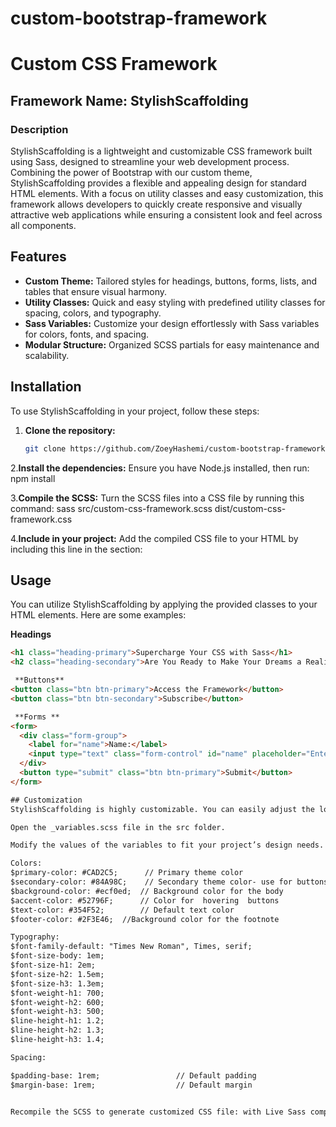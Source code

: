 # custom-bootstrap-framework
# Custom CSS Framework

## Framework Name: **StylishScaffolding**

### Description
StylishScaffolding is a lightweight and customizable CSS framework built using Sass, designed to streamline your web development process. Combining the power of Bootstrap with our custom theme, StylishScaffolding provides a flexible and appealing design for standard HTML elements. With a focus on utility classes and easy customization, this framework allows developers to quickly create responsive and visually attractive web applications while ensuring a consistent look and feel across all components.

## Features
- **Custom Theme:** Tailored styles for headings, buttons, forms, lists, and tables that ensure visual harmony.
- **Utility Classes:** Quick and easy styling with predefined utility classes for spacing, colors, and typography.
- **Sass Variables:** Customize your design effortlessly with Sass variables for colors, fonts, and spacing.
- **Modular Structure:** Organized SCSS partials for easy maintenance and scalability.

## Installation
To use StylishScaffolding in your project, follow these steps:

1. **Clone the repository:**
   ```bash
   git clone https://github.com/ZoeyHashemi/custom-bootstrap-framework.git
2.**Install the dependencies:**
Ensure you have Node.js installed, then run:
npm install

3.**Compile the SCSS:**
Turn the SCSS files into a CSS file by running this command:
sass src/custom-css-framework.scss dist/custom-css-framework.css

4.**Include in your project:**
Add the compiled CSS file to your HTML by including this line in the <head> section:
<link rel="stylesheet" href="dist/custom-css-framework.css">


## Usage
You can utilize StylishScaffolding by applying the provided classes to your HTML elements. Here are some examples:

**Headings**
```html
<h1 class="heading-primary">Supercharge Your CSS with Sass</h1>
<h2 class="heading-secondary">Are You Ready to Make Your Dreams a Reality?</h2>

 **Buttons**
<button class="btn btn-primary">Access the Framework</button>
<button class="btn btn-secondary">Subscribe</button>

 **Forms **
<form>
  <div class="form-group">
    <label for="name">Name:</label>
    <input type="text" class="form-control" id="name" placeholder="Enter your name">
  </div>
  <button type="submit" class="btn btn-primary">Submit</button>
</form>

## Customization
StylishScaffolding is highly customizable. You can easily adjust the look and feel of your site by overriding default Sass variables. Here’s how to customize the framework:

Open the _variables.scss file in the src folder.

Modify the values of the variables to fit your project’s design needs. Here are a few variables you can change:

Colors:
$primary-color: #CAD2C5;      // Primary theme color
$secondary-color: #84A98C;    // Secondary theme color- use for buttons
$background-color: #ecf0ed;  // Background color for the body
$accent-color: #52796F;      // Color for  hovering  buttons
$text-color: #354F52;        // Default text color
$footer-color: #2F3E46;  //Background color for the footnote

Typography:
$font-family-default: "Times New Roman", Times, serif;
$font-size-body: 1em;
$font-size-h1: 2em;
$font-size-h2: 1.5em;
$font-size-h3: 1.3em;
$font-weight-h1: 700;
$font-weight-h2: 600;
$font-weight-h3: 500;
$line-height-h1: 1.2;
$line-height-h2: 1.3;
$line-height-h3: 1.4;

Spacing:

$padding-base: 1rem;                 // Default padding
$margin-base: 1rem;                  // Default margin


Recompile the SCSS to generate customized CSS file: with Live Sass compiler

